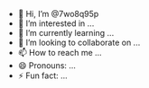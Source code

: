 - 👋 Hi, I’m @7wo8q95p
- 👀 I’m interested in ...
- 🌱 I’m currently learning ...
- 💞️ I’m looking to collaborate on ...
- 📫 How to reach me ...
- 😄 Pronouns: ...
- ⚡ Fun fact: ...

<!---
7wo8q95p/7wo8q95p is a ✨ special ✨ repository because its `README.md` (this file) appears on your GitHub profile.
You can click the Preview link to take a look at your changes.
--->

